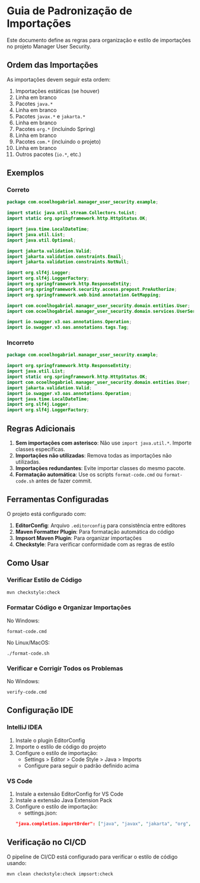 # Guia de Padronização de Importações

Este documento define as regras para organização e estilo de importações no projeto Manager User Security.

## Ordem das Importações

As importações devem seguir esta ordem:

1. Importações estáticas (se houver)
2. Linha em branco
3. Pacotes `java.*`
4. Linha em branco
5. Pacotes `javax.*` e `jakarta.*`
6. Linha em branco
7. Pacotes `org.*` (incluindo Spring)
8. Linha em branco
9. Pacotes `com.*` (incluindo o projeto)
10. Linha em branco
11. Outros pacotes (`io.*`, etc.)

## Exemplos

### Correto

```java
package com.ocoelhogabriel.manager_user_security.example;

import static java.util.stream.Collectors.toList;
import static org.springframework.http.HttpStatus.OK;

import java.time.LocalDateTime;
import java.util.List;
import java.util.Optional;

import jakarta.validation.Valid;
import jakarta.validation.constraints.Email;
import jakarta.validation.constraints.NotNull;

import org.slf4j.Logger;
import org.slf4j.LoggerFactory;
import org.springframework.http.ResponseEntity;
import org.springframework.security.access.prepost.PreAuthorize;
import org.springframework.web.bind.annotation.GetMapping;

import com.ocoelhogabriel.manager_user_security.domain.entities.User;
import com.ocoelhogabriel.manager_user_security.domain.services.UserService;

import io.swagger.v3.oas.annotations.Operation;
import io.swagger.v3.oas.annotations.tags.Tag;
```

### Incorreto

```java
package com.ocoelhogabriel.manager_user_security.example;

import org.springframework.http.ResponseEntity;
import java.util.List;
import static org.springframework.http.HttpStatus.OK;
import com.ocoelhogabriel.manager_user_security.domain.entities.User;
import jakarta.validation.Valid;
import io.swagger.v3.oas.annotations.Operation;
import java.time.LocalDateTime;
import org.slf4j.Logger;
import org.slf4j.LoggerFactory;
```

## Regras Adicionais

1. **Sem importações com asterisco**: Não use `import java.util.*`. Importe classes específicas.
2. **Importações não utilizadas**: Remova todas as importações não utilizadas.
3. **Importações redundantes**: Evite importar classes do mesmo pacote.
4. **Formatação automática**: Use os scripts `format-code.cmd` ou `format-code.sh` antes de fazer commit.

## Ferramentas Configuradas

O projeto está configurado com:

1. **EditorConfig**: Arquivo `.editorconfig` para consistência entre editores
2. **Maven Formatter Plugin**: Para formatação automática do código
3. **Impsort Maven Plugin**: Para organizar importações
4. **Checkstyle**: Para verificar conformidade com as regras de estilo

## Como Usar

### Verificar Estilo de Código

```bash
mvn checkstyle:check
```

### Formatar Código e Organizar Importações

No Windows:
```
format-code.cmd
```

No Linux/MacOS:
```
./format-code.sh
```

### Verificar e Corrigir Todos os Problemas

No Windows:
```
verify-code.cmd
```

## Configuração IDE

### IntelliJ IDEA

1. Instale o plugin EditorConfig
2. Importe o estilo de código do projeto
3. Configure o estilo de importação:
   - Settings > Editor > Code Style > Java > Imports
   - Configure para seguir o padrão definido acima

### VS Code

1. Instale a extensão EditorConfig for VS Code
2. Instale a extensão Java Extension Pack
3. Configure o estilo de importação:
   - settings.json:
   ```json
   "java.completion.importOrder": ["java", "javax", "jakarta", "org", "com", "io"]
   ```

## Verificação no CI/CD

O pipeline de CI/CD está configurado para verificar o estilo de código usando:

```bash
mvn clean checkstyle:check impsort:check
```
